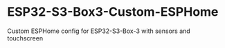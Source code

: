 # ESP32-S3-Box3-Custom-ESPHome
 Custom ESPHome config for ESP32-S3-Box-3 with sensors and touchscreen
